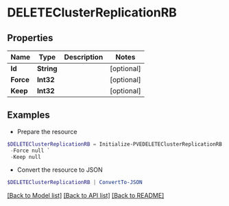 # DELETEClusterReplicationRB
## Properties

Name | Type | Description | Notes
------------ | ------------- | ------------- | -------------
**Id** | **String** |  | [optional] 
**Force** | **Int32** |  | [optional] 
**Keep** | **Int32** |  | [optional] 

## Examples

- Prepare the resource
```powershell
$DELETEClusterReplicationRB = Initialize-PVEDELETEClusterReplicationRB  -Id null `
 -Force null `
 -Keep null
```

- Convert the resource to JSON
```powershell
$DELETEClusterReplicationRB | ConvertTo-JSON
```

[[Back to Model list]](../README.md#documentation-for-models) [[Back to API list]](../README.md#documentation-for-api-endpoints) [[Back to README]](../README.md)

